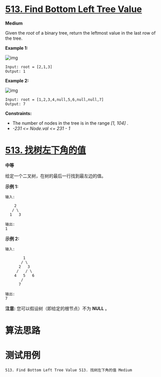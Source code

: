 # [513. Find Bottom Left Tree Value][enTitle]

**Medium**

Given the  *root*  of a binary tree, return the leftmost value in the last row of the tree.



**Example 1:** 

![img](https://assets.leetcode.com/uploads/2020/12/14/tree1.jpg)

```
Input: root = [2,1,3]
Output: 1

```

**Example 2:** 

![img](https://assets.leetcode.com/uploads/2020/12/14/tree2.jpg)

```
Input: root = [1,2,3,4,null,5,6,null,null,7]
Output: 7

```



**Constraints:** 

- The number of nodes in the tree is in the range  *[1, 104]* . 
-  *-231 <= Node.val <= 231 - 1* 


# [513. 找树左下角的值][cnTitle]

**中等**

给定一个二叉树，在树的最后一行找到最左边的值。

**示例 1:** 

```
输入:

    2
   / \
  1   3

输出:
1

```



**示例 2:** 

```
输入:

        1
       / \
      2   3
     /   / \
    4   5   6
       /
      7

输出:
7

```



**注意:**  您可以假设树（即给定的根节点）不为 **NULL** 。




# 算法思路

# 测试用例
```
513. Find Bottom Left Tree Value 513. 找树左下角的值 Medium
```

[enTitle]: https://leetcode.com/problems/find-bottom-left-tree-value/
[cnTitle]: https://leetcode-cn.com/problems/find-bottom-left-tree-value/
